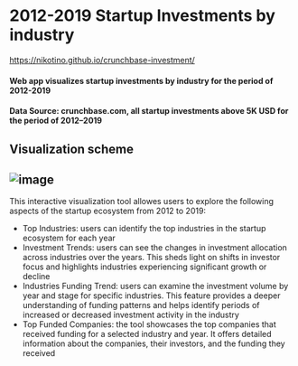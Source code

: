 # 2012-2019 Startup Investments by industry
https://nikotino.github.io/crunchbase-investment/

#### Web app visualizes startup investments by industry for the period of 2012-2019 
#### Data Source: crunchbase.com, all startup investments above 5K USD for the period of 2012–2019

## Visualization scheme
![image](https://github.com/Nikotino/crunchbase-investment/assets/7644330/fa27978e-a9db-4786-ad6f-ff33c31ffcf7)  
---
This interactive visualization tool allowes users to explore the following aspects of the startup ecosystem from 2012 to 2019:
- Top Industries: users can identify the top industries in the startup ecosystem for each year
- Investment Trends: users can see the changes in investment allocation across industries over the years. This sheds light on shifts in investor focus and highlights industries experiencing significant growth or decline
- Industries Funding Trend: users can examine the investment volume by year and stage for specific industries. This feature provides a deeper understanding of funding patterns and helps identify periods of increased or decreased investment activity in the industry
- Top Funded Companies: the tool showcases the top companies that received funding for a selected industry and year. It offers detailed information about the companies, their investors, and the funding they received

